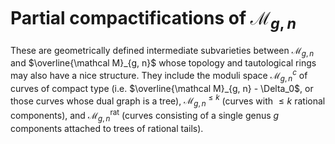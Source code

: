 # Partial compactifications of $\mathcal{M}_{g, n}$

These are geometrically defined intermediate subvarieties between $\mathcal M_{g, n}$ and $\overline{\mathcal M}_{g, n}$ whose topology and tautological rings may also have a nice structure. They include the moduli space $\mathcal M_{g, n}^c$ of curves of compact type (i.e. $\overline{\mathcal M}_{g, n} - \Delta_0$, or those curves whose dual graph is a tree), $\mathcal M_{g, n}^{\leq k}$ (curves with $\leq k$ rational components), and $\mathcal M_{g, n}^\mathrm{rat}$ (curves consisting of a single genus $g$ components attached to trees of rational tails).